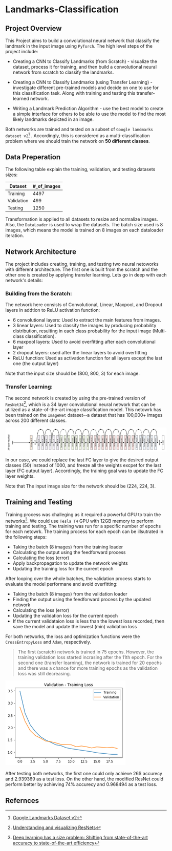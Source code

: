 # Landmarks-Classification

## Project Overview
This Project aims to build a convolutional neural network that classify the landmark in the input image using `PyTorch`. The high level steps of the project include:

- Creating a CNN to Classify Landmarks (from Scratch) - visualize the dataset, process it for training, and then build a convolutional neural network from scratch to classify the landmarks. 

- Creating a CNN to Classify Landmarks (using Transfer Learning) - investigate different pre-trained models and decide on one to use for this classification task. Along with training and testing this transfer-learned network.

- Writing a Landmark Prediction Algorithm -  use the best model to create a simple interface for others to be able to use the model to find the most likely landmarks depicted in an image.

Both networks are trained and tested on a subset of `Google landmarks dataset v2`[^3] . Accordingly, this is considered as a multi-classification problem where we should train the network on **50 different classes**.

## Data Preperation

The following table explain the training, validation, and testing datasets sizes:

| Dataset | #_of_images |
| ----------- | ----------- |
| Training | 4497 |
| Validation | 499 |
| Testing | 1250 | 

Transformation is applied to all datasets to resize and normalize images. Also, the `DataLoader` is used to wrap the datasets.
The batch size used is 8 images, which means the model is trained on 8 images on each dataloader iteration.

## Network Architecture
The project includes creating, training, and testing two neural netoworks with different architecture. The first one is built from the scratch and the other one is created by applying transfer learning. Lets go in deep with each network's details:

### Building from the Scratch:
The network here consists of Convolutional, Linear, Maxpool, and Dropout  layers in addtion to ReLU activation function:
- 6 convolutional layers: Used to extract the main features from images.
- 3 linear layers: Used to classify the images by producing probability distribution, resulting in each class probability for the input image (Multi-class classification).
- 6 maxpool layers: Used to avoid overfitting after each convolutional layer
- 2 dropout layers: used after the linear layers to avoid overfitting
- ReLU function: Used as activation function for all layers except the last one (the output layer)

Note that the input size should be (800, 800, 3) for each image.

### Transfer Learning:
The second network is created by using the pre-trained version of `ResNet34`[^2], which is a 34 layer convolutional neural network that can be utilized as a state-of-the-art image classification model. This netowrk has been trained on the `ImageNet` dataset--a dataset that has 100,000+ images across 200 different classes. 

![ResNet-34 Architecture](assets/ResNet34.png)

In our case, we could replace the last FC layer to give the desired output classes (50) instead of 1000, and freeze all the weights excpet for the last layer (FC output layer). Accordingly, the training goal was to update the FC layer weights. 

Note that The input image size for the network should be (224, 224, 3).

## Training and Testing
Training process was challeging as it required a powerful GPU to train the networks[^1]. We could use `Tesla T4` GPU with 12GB memory to perform training and testing. The training was run for a specific number of epochs for each netowrk. The training process for each epoch can be illsutrated in the following steps:

- Taking the batch (8 images) from the training loader
- Calculating the output using the feedforward process
- Calculating the loss (error)
- Apply backpropagation to update the network weights
- Updating the training loss for the current epoch

After looping over the whole batches, the validation process starts to evaluate the model performane and avoid overfitting:

- Taking the batch (8 images) from the validation loader
- Finding the output using the feedforward process by the updated network
- Calculating the loss (error)
- Updating the validation loss for the current epoch
- If the current validataion loss is less than the lowest loss recorded, then save the model and update the lowest (min) validation loss

For both networks, the loss and optimization functions were the `CrossEntropyLoss` and `Adam`, respectively.

> The first (scratch) network is trained in 75 epochs. However, the training validation loss started incrasing after the 11th epoch. For the second one (transfer learning), the network is trained for 20 epochs and there was a chance for more training epochs as the validation loss was still decreasing.

![Transfer learning loss plot](assets/LossPlot.png)

After testing both networks, the first one could only achieve 26$ accurecy and 2.939369 as a test loss. On the other hand, the modified ResNet could perform better by achieving 74% accurecy and 0.968494 as a test loss. 

## Refernces

[^1]: [Deep learning has a size problem: Shifting from state-of-the-art accuracy to state-of-the-art efficiency](https://heartbeat.comet.ml/deep-learning-has-a-size-problem-ea601304cd8) 

[^2]: [Understanding and visualizing ResNets](https://towardsdatascience.com/understanding-and-visualizing-resnets-442284831be8)

[^3]: [Google Landmarks Dataset v2](https://github.com/cvdfoundation/google-landmark)
